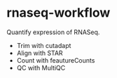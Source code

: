 # rnaseq-workflow
Quantify expression of RNASeq.
- Trim with cutadapt
- Align with STAR
- Count with feautureCounts
- QC with MultiQC
